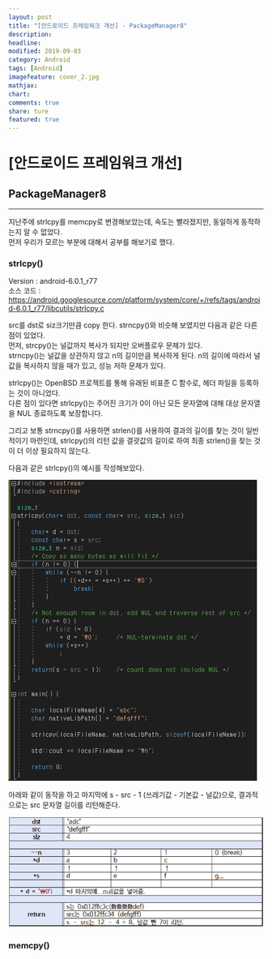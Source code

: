 ```yaml
---
layout: post
title: "[안드로이드 프레임워크 개선] - PackageManager8"
description:
headline:
modified: 2019-09-03
category: Android
tags: [Android]
imagefeature: cover_2.jpg
mathjax:
chart:
comments: true
share: ture
featured: true
---
```


# [안드로이드 프레임워크 개선]  


## PackageManager8   


---------------------------------------

지난주에 strlcpy를 memcpy로 변경해보았는데, 속도는 빨라졌지만, 동일하게 동작하는지 알 수 없었다.  
먼저 우리가 모르는 부분에 대해서 공부를 해보기로 했다.  

### strlcpy()  

Version : android-6.0.1_r77  
소스 코드 : https://android.googlesource.com/platform/system/core/+/refs/tags/android-6.0.1_r77/libcutils/strlcpy.c  

src를 dst로 siz크기만큼 copy 한다. strncpy()와 비슷해 보였지만 다음과 같은 다른 점이 있었다.  
먼저, strcpy()는 널값까지 복사가 되지만 오버플로우 문제가 있다.  
strncpy()는 널값을 상관하지 않고 n의 길이만큼 복사하게 된다. n의 길이에 따라서 널값을 복사하지 않을 때가 있고, 성능 저하 문제가 있다.  

strlcpy()는 OpenBSD 프로젝트를 통해 유래된 비표준 C 함수로, 헤더 파일을 등록하는 것이 아니었다.  
다른 점이 있다면 strlcpy()는 주어진 크기가 0이 아닌 모든 문자열에 대해 대상 문자열을 NUL 종료하도록 보장합니다.  

그리고 보통 strncpy()를 사용하면 strlen()를 사용하여 결과의 길이를 찾는 것이 일반적이기 마련인데, strlcpy()의 리턴 값을 결괏값의 길이로 하여 최종 strlen()을 찾는 것이 더 이상 필요하지 않는다.  


다음과 같은 strlcpy()의 예시를 작성해보았다.  

![PM8_1](/images/post/PM8_1.png "PM8_1")  

아래와 같이 동작을 하고 마지막에 s - src - 1 (쓰레기값 - 기본값 - 널값)으로, 결과적으로는 src 문자열 길이를 리턴해준다.  

![PM8_2](/images/post/PM8_2.png "PM8_2")  


### memcpy()  
